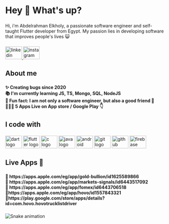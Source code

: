 <h1 align="left">Hey 👋 What's up?</h1>

###

<p align="left">Hi, i'm Abdelrahman Elkholy, a passionate software engineer and self-taught Flutter developer from Egypt. My passion lies in developing software that improves people's lives 😺</p>

###

<div align="left">
  <a href="https://www.linkedin.com/in/aelkholy9" target="_blank">
    <img src="https://raw.githubusercontent.com/maurodesouza/profile-readme-generator/master/src/assets/icons/social/linkedin/default.svg" width="52" height="40" alt="linkedin logo"  />
  </a>
  <a href="https://www.instagram.com/thekholy/" target="_blank">
    <img src="https://raw.githubusercontent.com/maurodesouza/profile-readme-generator/master/src/assets/icons/social/instagram/default.svg" width="52" height="40" alt="instagram logo"  />
  </a>
</div>

###

<h2 align="left">About me</h2>

###

<h4 align="left">✨ Creating bugs since 2020<br>📚 I'm currently learning JS, TS, Mongo, SQL, NodeJS<br>🎲 Fun fact: I am not only a software engineer, but also a good friend 👻<br>👨🏻‍💻 5 Apps Live on App store / Google Play 👇</h4>

###

<h2 align="left">I code with</h2>

###

<div align="left">
  <img src="https://cdn.jsdelivr.net/gh/devicons/devicon/icons/dart/dart-original.svg" height="40" width="52" alt="dart logo"  />
  <img src="https://cdn.jsdelivr.net/gh/devicons/devicon/icons/flutter/flutter-original.svg" height="40" width="52" alt="flutter logo"  />
  <img src="https://cdn.jsdelivr.net/gh/devicons/devicon/icons/c/c-original.svg" height="40" width="52" alt="c logo"  />
  <img src="https://cdn.jsdelivr.net/gh/devicons/devicon/icons/java/java-original.svg" height="40" width="52" alt="java logo"  />
  <img src="https://cdn.jsdelivr.net/gh/devicons/devicon/icons/android/android-original.svg" height="40" width="52" alt="android logo"  />
  <img src="https://cdn.jsdelivr.net/gh/devicons/devicon/icons/git/git-original.svg" height="40" width="52" alt="git logo"  />
  <img src="https://cdn.jsdelivr.net/gh/devicons/devicon/icons/github/github-original.svg" height="40" width="52" alt="github logo"  />
  <img src="https://cdn.jsdelivr.net/gh/devicons/devicon/icons/firebase/firebase-plain.svg" height="40" width="52" alt="firebase logo"  />
</div>

###

<h2 align="left">Live Apps 📸</h2>

###

<h4 align="left">🏅 https://apps.apple.com/eg/app/gold-bullion/id1625589866<br>🏅 https://apps.apple.com/eg/app/markets-signals/id6443517092<br>🏅 https://apps.apple.com/eg/app/fomex/id6443706518<br>🏅https://apps.apple.com/eg/app/hovo/id1557843321<br>🏅https://play.google.com/store/apps/details?id=com.hovo.hovotrucklistdriver</h4>

###

<img src="https://raw.githubusercontent.com/aelkholy9/aelkholy9/blob/output/snake.svg" alt="Snake animation" />

###
